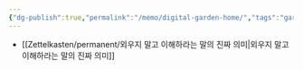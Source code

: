 ```yaml
---
{"dg-publish":true,"permalink":"/memo/digital-garden-home/","tags":"gardenEntry","dgHomeLink":true,"dgPassFrontmatter":false}
---
```



- [[Zettelkasten/permanent/외우지 말고 이해하라는 말의 진짜 의미|외우지 말고 이해하라는 말의 진짜 의미]]